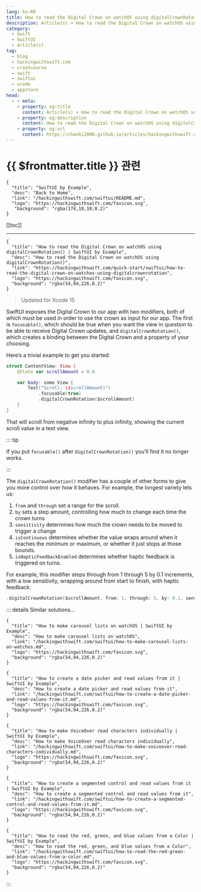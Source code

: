 ```yaml
---
lang: ko-KR
title: How to read the Digital Crown on watchOS using digitalCrownRotation()
description: Article(s) > How to read the Digital Crown on watchOS using digitalCrownRotation()
category:
  - Swift
  - SwiftUI
  - Article(s)
tag: 
  - blog
  - hackingwithswift.com
  - crashcourse
  - swift
  - swiftui
  - xcode
  - appstore
head:
  - - meta:
    - property: og:title
      content: Article(s) > How to read the Digital Crown on watchOS using digitalCrownRotation()
    - property: og:description
      content: How to read the Digital Crown on watchOS using digitalCrownRotation()
    - property: og:url
      content: https://chanhi2000.github.io/articles/hackingwithswift.com/swiftui/how-to-read-the-digital-crown-on-watchos-using-digitalcrownrotation.html
---
```


# {{ $frontmatter.title }} 관련

```component VPCard
{
  "title": "SwiftUI by Example",
  "desc": "Back to Home",
  "link": "/hackingwithswift.com/swiftui/README.md",
  "logo": "https://hackingwithswift.com/favicon.svg",
   "background": "rgba(174,10,10,0.2)"
}
```

[[toc]]

---

```component VPCard
{
  "title": "How to read the Digital Crown on watchOS using digitalCrownRotation() | SwiftUI by Example",
  "desc": "How to read the Digital Crown on watchOS using digitalCrownRotation()",
  "link": "https://hackingwithswift.com/quick-start/swiftui/how-to-read-the-digital-crown-on-watchos-using-digitalcrownrotation",
  "logo": "https://hackingwithswift.com/favicon.svg",
  "background": "rgba(54,94,226,0.2)"
}
```

> Updated for Xcode 15

SwiftUI exposes the Digital Crown to our app with two modifiers, both of which must be used in order to use the crown as input for our app. The first is `focusable()`, which should be true when you want the view in question to be able to receive Digital Crown updates, and `digitalCrownRotation()`, which creates a binding between the Digital Crown and a property of your choosing.

Here’s a trivial example to get you started:

```swift
struct ContentView: View {
    @State var scrollAmount = 0.0

    var body: some View {
        Text("Scroll: \(scrollAmount)")
            .focusable(true)
            .digitalCrownRotation($scrollAmount)
    }
}
```

<VidStack src="https://hackingwithswift.com/img/books/quick-start/swiftui/how-to-read-the-digital-crown-on-watchos-using-digitalcrownrotation-1~dark.mp4" />

That will scroll from negative infinity to plus infinity, showing the current scroll value in a text view.

::: tip

If you put `focusable()` after `digitalCrownRotation()` you’ll find it no longer works.

:::

The `digitalCrownRotation()` modifier has a couple of other forms to give you more control over how it behaves. For example, the longest variety lets us:

1. `from` and `through` set a range for the scroll.
2. `by` sets a step amount, controlling how much to change each time the crown turns
3. `sensitivity` determines how much the crown needs to be moved to trigger a change
4. `isContinuous` determines whether the value wraps around when it reaches the minimum or maximum, or whether it just stops at those bounds.
5. `isHapticFeedbackEnabled` determines whether haptic feedback is triggered on turns.

For example, this modifier steps through from 1 through 5 by 0.1 increments, with a low sensitivity, wrapping around from start to finish, with haptic feedback:

```swift
.digitalCrownRotation($scrollAmount, from: 1, through: 5, by: 0.1, sensitivity: .low, isContinuous: true, isHapticFeedbackEnabled: true)
```

<VidStack src="https://hackingwithswift.com/img/books/quick-start/swiftui/how-to-read-the-digital-crown-on-watchos-using-digitalcrownrotation-2~dark.mp4" />

::: details Similar solutions…

```component VPCard
{
  "title": "How to make carousel lists on watchOS | SwiftUI by Example",
  "desc": "How to make carousel lists on watchOS",
  "link": "/hackingwithswift.com/swiftui/how-to-make-carousel-lists-on-watchos.md",
  "logo": "https://hackingwithswift.com/favicon.svg",
  "background": "rgba(54,94,226,0.2)"
}
```

```component VPCard
{
  "title": "How to create a date picker and read values from it | SwiftUI by Example",
  "desc": "How to create a date picker and read values from it",
  "link": "/hackingwithswift.com/swiftui/how-to-create-a-date-picker-and-read-values-from-it.md",
  "logo": "https://hackingwithswift.com/favicon.svg",
  "background": "rgba(54,94,226,0.2)"
}
```

```component VPCard
{ 
  "title": "How to make VoiceOver read characters individually | SwiftUI by Example",
  "desc": "How to make VoiceOver read characters individually",
  "link": "/hackingwithswift.com/swiftui/how-to-make-voiceover-read-characters-individually.md",
  "logo": "https://hackingwithswift.com/favicon.svg",
  "background": "rgba(54,94,226,0.2)"
}
```

```component VPCard
{
  "title": "How to create a segmented control and read values from it | SwiftUI by Example",
  "desc": "How to create a segmented control and read values from it",
  "link": "/hackingwithswift.com/swiftui/how-to-create-a-segmented-control-and-read-values-from-it.md",
  "logo": "https://hackingwithswift.com/favicon.svg",
  "background": "rgba(54,94,226,0.2)"
}
```

```component VPCard
{
  "title": "How to read the red, green, and blue values from a Color | SwiftUI by Example",
  "desc": "How to read the red, green, and blue values from a Color",
  "link": "/hackingwithswift.com/swiftui/how-to-read-the-red-green-and-blue-values-from-a-color.md",
  "logo": "https://hackingwithswift.com/favicon.svg",
  "background": "rgba(54,94,226,0.2)"
}
```

:::

